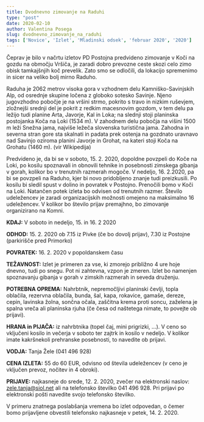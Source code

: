 ```yaml
---
title: Dvodnevno zimovanje na Raduhi
type: "post"
date: 2020-02-10
author: Valentina Posega
slug: dvodnevno_zimovanje_na_raduhi
tags: ['Novice', 'Izlet', 'Mladinski odsek', 'februar 2020', '2020']
---
```


Čeprav je bilo v načrtu izletov PD Postojna predvideno zimovanje v Koči na gozdu na območju Vršiča, je zaradi dobro prevozne ceste skozi celo zimo obisk tamkajšnjih koč prevelik. Zato smo se odločili, da lokacijo spremenimo in sicer na veliko bolj mirno Raduho. 
<!--more-->

Raduha je 2062 metrov visoka gora v vzhodnem delu Kamniško-Savinjskih Alp, od osrednje skupine ločena z globoko sotesko Savinje. Njeno jugovzhodno pobočje je na vršini strmo, pokrito s travo in nizkim ruševjem, zložnejši srednji del je pokrit z redkim macesnovim gozdom, v tem delu pa ležijo tudi planine Arta, Javorje, Kal in Loka; na slednji stoji planinska postojanka Koča na Loki (1534 m). V zahodnem delu pobočja na višini 1500 m leži Snežna jama, najviše ležeča slovenska turistična jama. Zahodna in severna stran gore sta skalnati in padata prek ostenja na gozdnato uravnavo nad Savinjo oziroma planini Javorje in Grohat, na kateri stoji Koča na Grohatu (1460 m). (vir Wikipedija)

Predvideno je, da bi se v soboto, 15. 2. 2020, dopoldne povzpeli do Koče na Loki, po kosilu spoznavali in obnovili tehnike in posebnosti zimskega gibanja v gorah, kolikor bo v trenutnih razmerah mogoče. V nedeljo, 16. 2.2020, pa bi se povzpeli na Raduho, kjer bi novo pridobljeno znanje tudi preizkusili. Po kosilu bi sledil spust v dolino in povratek v Postojno. Prenočili bomo v Koči na Loki. Natančen potek izleta bo odvisen od trenutnih razmer.
Število udeležencev je zaradi organizacijskih možnosti omejeno na maksimalno 16 udeležencev. V kolikor bo število prijav premajhno, bo zimovanje organizirano na Komni.

**KDAJ:** V soboto in nedeljo, 15. in 16. 2 2020

**ODHOD:** 15. 2. 2020 ob 7.15 iz Pivke (če bo dovolj prijav),  7.30 iz Postojne (parkirišče pred Primorko)

**POVRATEK:** 16. 2. 2020 v popoldanskem času

**TEŽAVNOST:** Izlet je primeren za vse, ki zmorejo približno 4 ure hoje dnevno, tudi po snegu. Pot ni zahtevna, vzpon je zmeren. Izlet bo namenjen spoznavanju gibanja v gorah v zimskih razmerah in seveda druženju.

**POTREBNA OPREMA:** Nahrbtnik, nepremočljivi planinski čevlji, topla oblačila, rezervna oblačila, bunda, šal, kapa, rokavice, gamaše, dereze, cepin, lavinska žolna, sončna očala, zaščitna krema proti soncu, zaželena je spalna vreča ali planinska rjuha (če česa od naštetega nimate, to povejte ob prijavi).

**HRANA in PIJAČA:** iz nahrbtnika (topel čaj, mini prigrizki, …). V ceno so vključeni kosilo in večerja v soboto ter zajtrk in kosilo v nedeljo. V kolikor imate kakršnekoli prehranske posebnosti, to navedite ob prijavi.

**VODJA:** Tanja Žele (041 496 928)

**CENA IZLETA:** 55 do 60 EUR, odvisno od števila udeležencev (v ceno je vključen prevoz, nočitev in 4 obroki).

**PRIJAVE:** najkasneje do srede, 12. 2. 2020, zvečer na elektronski naslov: zele.tanja@siol.net ali na telefonsko številko 041 496 928. Pri prijavi po elektronski pošti navedite svojo telefonsko številko.

V primeru znatnega poslabšanja vremena bo izlet odpovedan, o čemer bomo prijavljene obvestili telefonsko najkasneje v petek, 14. 2. 2020.
